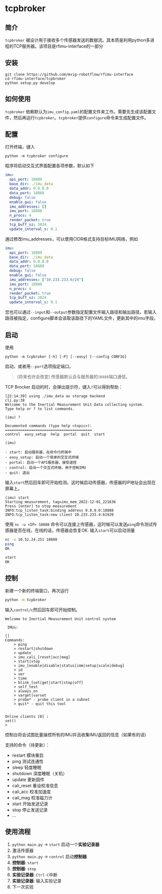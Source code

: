 # tcpbroker

## 简介

`tcpbroker` 被设计用于接收多个传感器发送的数据流。其本质是利用python多进程的TCP服务器。该项目是rfimu-interface的一部分

## 安装

```shell
git clone https://github.com/mvig-robotflow/rfimu-interface
cd rfimu-interface/tcpbroker
python setup.py develop
```
## 如何使用

`tcpbroker` 依赖默认为`imu_config.yaml`的配置文件来工作。需要先生成该配置文件，然后再运行`tcpbroker`。`tcpbroker`提供`configure`命令来生成配置文件。


## 配置

打开终端，键入

```shell
python -m tcpbroker configure
```
程序将启动交互式界面配置各项参数，默认如下

```yaml
imu:
  api_port: 18889
  base_dir: ./imu_data
  data_addr: 0.0.0.0
  data_port: 18888
  debug: false
  enable_gui: false
  imu_addresses: []
  imu_port: 18888
  n_procs: 4
  render_packet: true
  tcp_buff_sz: 1024
  update_interval_s: 0.1
```

通过修改imu_addresses，可以使用CIDR格式支持目标IMU网络，例如

```yaml
imu:
  api_port: 18889
  base_dir: ./imu_data
  data_addr: 0.0.0.0
  data_port: 18888
  debug: false
  enable_gui: false
  imu_addresses: ["10.233.233.0/24"]
  imu_port: 18888
  n_procs: 4
  render_packet: true
  tcp_buff_sz: 1024
  update_interval_s: 0.1
```

您也可以通过`--input`和`--output`参数指定配置文件输入路径和输出路径。若输入路径被指定，configure脚本会读取该路径下的YAML文件，更新其中的imu字段。


## 启动

使用

```shell
python -m tcpbroker [-h] [-P] [--easy] [--config CONFIG]
```

启动，或者用`--port`选项指定端口。
> (将来也许会改变) 传感器默认会与服务器的`18888`端口通信。

TCP Brocker 启动的时，会弹出提示符，键入`?`可以得到帮助：

```text
[22:14:39] using ./imu_data as storage backend                                                                                                                                                                                                                                                                 cli.py:38
Welcome to the Inertial Measurement Unit Data collecting system.   Type help or ? to list commands.

(imu) ?

Documented commands (type help <topic>):
========================================
control  easy_setup  help  portal  quit  start

(imu)

- start: 启动服务器，在命令行终端中
- easy_setup: 启动一个简单的交互式终端
- portal: 启动一个API服务器，接受遥控
- control: 启动一个交互式终端，用于控制IMU
- quit: 退出
```


输入`start`然后回车即可开始检测。这时候启动传感器，传感器的IP地址会出现在屏幕上。

```text
(imu) start
Starting measurement, tag=imu_mem_2022-12-01_221636
Press [enter] to stop measurement
INFO:tcp_listen_task:binding address 0.0.0.0:18888
INFO:tcp_listen_task:new client 10.233.233.4:61920
```

使用 `nc -u <IP> 18888` 命令可以连接上传感器，这时候可以发送`ping`命令测试传感器是否在线，在线的话，传感器会恢复OK. 输入`start`可以启动测量

```bash
nc -u 10.52.24.251 18888
ping
OK

start
OK
```

## 控制

新建一个新的终端窗口，再次运行

```bash
python -m tcpbroker
```

输入`control/c`然后回车即可开始控制。

```text
Welcome to Inertial Measurement Unit control system

 IMUs:

[]
Commands:
    > ping
    > restart|shutdown
    > update
    > imu_cali_[reset|acc|mag]
    > start|stop
    > imu_[enable|disable|status|imm|setup|scale|debug]
    > id
    > ver
    > time
    > blink_[set|get|start|stop|off]
    > self_test
    > always_on
    > varget|varset
    > probe* - probe client in a subnet
    > quit* - quit this tool


Online clients [0] :
set()
>

```

控制台将会试图批量操控所有的IMU并且收集IMU返回的信息（如果有的话)

支持的命令（待更新）：

- restart 模块重启
- ping 测试连通性
- sleep 轻度睡眠
- shutdown 深度睡眠（关机）
- update 更新固件
- cali_reset 重设校准信息
- cali_acc 校准加速度
- cali_mag 校准磁力计
- start 开始发送记录
- stop 停止发送记录
- ...

## 使用流程

1. `python main.py` -> `start` 启动一个**实验记录器**
2. 激活传感器
3. `python main.py` -> `control` 启动**控制器**
4. **控制器**: `start`
5. **控制器**: `stop`
6. **实验记录器**: `Ctrl-C`中断
7. **实验记录器**: 输入实验记录
8. 下一次实验
